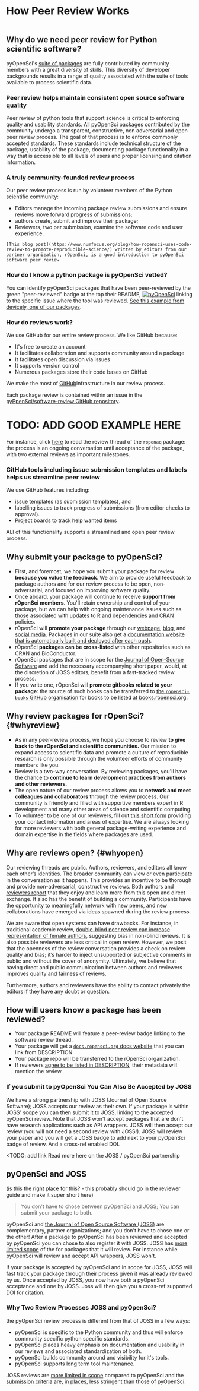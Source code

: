 # How Peer Review Works

```{tableofcontents}
```

## Why do we need peer review for Python scientific software?

pyOpenSci's [suite of packages](https://pyopensci.org/python-packages/) are fully 
contributed by community members with a great diversity of skills. This diversity 
of developer backgrounds results in a range of quality associated with the suite 
of tools available to process scientific data.

### Peer review helps maintain consistent open source software quality

Peer review of python tools that support science is critical to enforcing 
quality and usability standards. All pyOpenSci packages contributed by the 
community undergo a transparent, constructive, non adversarial and open peer 
review process. The goal of that process is to enforce commonly accepted standards.
These standards include technical structure of the package, usability of the 
package, documenting package functionality in a way that is accessible 
to all levels of users and proper licensing and citation information. 

### A truly community-founded review process

Our peer review process is run by volunteer members of the Python scientific 
community:

* Editors manage the incoming package review submissions and ensure 
reviews move forward progress of submissions; 
* authors create, submit and improve their package; 
* Reviewers, two per submission, examine the software code and user experience. 

```{note}
[This blog post](https://www.numfocus.org/blog/how-ropensci-uses-code-review-to-promote-reproducible-science/) written by editors from our partner organization, rOpenSci, is a good introduction to pyOpenSci software peer review 
```
### How do I know a python package is pyOpenSci vetted?

You can identify pyOpenSci packages that have been peer-reviewed by the green 
"peer-reviewed" badge at the top their README, [![pyOpenSci](https://tinyurl.com/y22nb8up)]() linking to the specific issue
where the tool was reviewed. [See this example from devicely, one of our packages](https://github.com/hpi-dhc/devicely).

### How do reviews work?

We use GitHub for our entire review process. We like GitHub because:

* It's free to create an account
* It facilitates collaboration and supports community around a package
* It facilitates open discussion via issues
* It supports version control
* Numerous packages store their code bases on GitHub

We make the most of [GitHub](https://github.com/)infrastructure in
our review process.

Each package review is contained within an issue in the [pyPpenSci/software-review GitHub repository](https://github.com/pyopensci/software-review/). 

# TODO: ADD GOOD EXAMPLE HERE
For instance, click [here](https://github.com/ropensci/software-review/issues/24) to read the review thread of the `ropenaq` package: the process is an ongoing conversation until acceptance of the package, with two external reviews as important milestones. 

### GitHub tools including issue submission templates and labels helps us streamline peer review
We use GitHub features including:

* issue templates (as submission templates), and
* labelling issues to track progress of submissions (from editor checks to approval).
* Project boards to track help wanted items

ALl of this functionality supports a streamlined and open peer review
process. 

## Why submit your package to pyOpenSci?

-   First, and foremost, we hope you submit your package for review **because you value the feedback**.  We aim to provide useful feedback to package authors and for our review process to be open, non-adversarial, and focused on improving software quality.
-   Once aboard, your package will continue to receive **support from rOpenSci members**.  You'll retain ownership and control of your package, but we can help with ongoing maintenance issues such as those associated with updates to R and dependencies and CRAN policies.
-   rOpenSci will **promote your package** through our [webpage](https://ropensci.org/packages/), [blog](https://ropensci.org/blog/), and [social media](https://twitter.com/ropensci). Packages in our suite also get a [documentation website that is automatically built and deployed after each push](#docsropensci).
-   rOpenSci **packages can be cross-listed** with other repositories such as CRAN and BioConductor.
-   rOpenSci packages that are in scope for the [Journal of Open-Source Software](https://joss.theoj.org/) and add the necessary accompanying short paper, would, at the discretion of JOSS editors, benefit from a fast-tracked review process.
-   If you write one, rOpenSci will **promote gitbooks related to your package**: the source of such books can be transferred to [the `ropensci-books` GitHub organisation](https://github.com/ropensci-books) for books to be listed [at books.ropensci.org](https://books.ropensci.org/).

## Why review packages for rOpenSci? {#whyreview}

-   As in any peer-review process, we hope you choose to review **to give back to the rOpenSci and scientific communities.**  Our mission to expand access to scientific data and promote a culture of reproducible research is only possible through the volunteer efforts of community members like you.
-   Review is a two-way conversation. By reviewing packages, you'll have the chance to **continue to learn development practices from authors and other reviewers**.
-   The open nature of our review process allows you to **network and meet colleagues and collaborators** through the review process. Our community is friendly and filled with supportive members expert in R development and many other areas of science and scientific computing.
-   To volunteer to be one of our reviewers, fill out [this short form](https://airtable.com/shrnfDI2S9uuyxtDw) providing your contact information and areas of expertise. We are always looking for more reviewers with both general package-writing experience and domain expertise in the fields where packages are used.


## Why are reviews open? {#whyopen}

Our reviewing threads are public. Authors, reviewers, and editors all know each other’s identities. The broader community can view or even participate in the conversation as it happens. This provides an incentive to be thorough and provide non-adversarial, constructive reviews. Both authors and [reviewers report](https://ropensci.org/tags/reviewer/) that they enjoy and learn more from this open and direct exchange. It also has the benefit of building a community. Participants have the opportunity to meaningfully network with new peers, and new collaborations have emerged via ideas spawned during the review process.

We are aware that open systems can have drawbacks. For instance, in traditional academic review, [double-blind peer review can increase representation of female authors](https://www.sciencedirect.com/science/article/pii/S0169534707002704), suggesting bias in non-blind reviews. It is also possible reviewers are less critical in open review. However, we posit that the openness of the review conversation provides a check on review quality and bias; it’s harder to inject unsupported or subjective comments in public and without the cover of anonymity. Ultimately, we believe that having direct and public communication between authors and reviewers improves quality and fairness of reviews.

Furthermore, authors and reviewers have the ability to contact privately the editors if they have any doubt or question.

## How will users know a package has been reviewed?

* Your package README will feature a peer-review badge linking to the software review thread.
* Your package will get a [`docs.ropensci.org` docs website](#rodocsci) that you can link from DESCRIPTION.
* Your package repo will be transferred to the rOpenSci organization.
* If reviewers [agree to be listed in DESCRIPTION](#authorship), their metadata will mention the review.






### If you submit to pyOpenSci You Can Also Be Accepted by JOSS
We have a strong partnership with JOSS (Journal of Open Source Software); JOSS
accepts our review as their own. If your package is within JOSS' scope you can 
then submit it to JOSS, linking to the accepted pyOpenSci review. Note that
JOSS won't accept packages that are don't have research applications such as 
API wrappers. JOSS will then accept our review (you will not need a second 
review with JOSS!). JOSS will review your paper and you will get a JOSS badge 
to add next to your pyOpenSci badge of review. And a cross-ref enabled DOI.

<TODO: add link
Read more here on the JOSS / pyOpenSci partnership


## pyOpenSci and JOSS
(is this the right place for this? - this probably should go in the reviewer 
guide and make it super short here)
> You don't have to chose between pyOpenSci and JOSS; You can submit your package to both.

pyOpenSci and [the Journal of Open Source Software (JOSS)](https://joss.theoj.org/)
are complementary, partner organizations; and you don't have to chose one or the 
other! After a package to pyOpenSci has been reviewed and accepted by pyOpenSci
you can chose to also register it with JOSS. JOSS has [more limited scope](https://joss.readthedocs.io/en/latest/review_criteria.html)  of the 
for packages that it will review. For instance while pyOpenSci will review and 
accept API wrappers, JOSS won't. 

If your package is accepted by pyOpenSci and in scope for JOSS, JOSS will fast 
track your package through their process given it was already reviewed by us.
Once accepted by JOSS, you now have both a pyOpenSci acceptance and one by JOSS. 
Joss will then give you a cross-ref supported DOI for citation. 

### Why Two Review Processes JOSS and pyOpenSci? 

the pyOpenSci review process is different from that of JOSS in a few ways:
* pyOpenSci is specific to the Python community and thus will enforce community specific python specific standards. 
* pyOpenSci places heavy emphasis on documentation and usability in our reviews and associated standardization of both.
* pyOpenSci builds community around and visibility for it's tools.
* pyOpenSci supports long term tool maintenance.    


JOSS reviews are [more limited in scope](https://joss.readthedocs.io/en/latest/review_criteria.html) compared to pyOpenSci and the
[submission criteria](https://joss.readthedocs.io/en/latest/review_criteria.html)
are, in places, less stringent than those of pyOpenSci.

